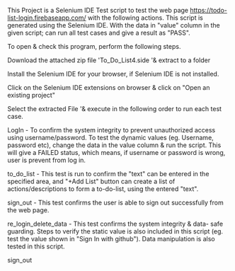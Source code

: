 This Project is a Selenium IDE Test script to test the web page https://todo-list-login.firebaseapp.com/ with the following actions. This script is generated using the Selenium IDE. With the data in "value" column in the given script; can run all test cases and give a result as "PASS".

To open & check this program, perform the following steps.

Download the attached zip file 'To_Do_List4.side '& extract to a folder

Install the Selenium IDE for your browser, if Selenium IDE is not installed.

Click on the Selenium IDE extensions on browser & click on "Open an existing project"

Select the extracted File '& execute in the following order to run each test case.

LogIn - To confirm the system integrity to prevent unauthorized access using username/password. To test the dynamic values (eg. Username, password etc), change the data in the value column & run the script. This will give a FAILED status, which means, if username or password is wrong, user is prevent from log in.

to_do_list - This test is run to confirm the "text" can be entered in the specified area, and "+Add List" button can create a list of actions/descriptions to form a to-do-list, using the entered "text".

sign_out - This test confirms the user is able to sign out successfully from the web page.

re_login_delete_data - This test confirms the system integrity & data- safe guarding. Steps to verify the static value is also included in this script (eg. test the value shown in "Sign In with github"). Data manipulation is also tested in this script.

sign_out
